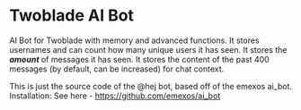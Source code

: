 # Twoblade AI Bot
AI Bot for Twoblade with memory and advanced functions.
It stores usernames and can count how many unique users it has seen.
It stores the ***amount*** of messages it has seen.
It stores the content of the past 400 messages (by default, can be increased) for chat context.

This is just the source code of the @hej bot, based off of the emexos ai_bot.
Installation: See here - https://github.com/emexos/ai_bot
